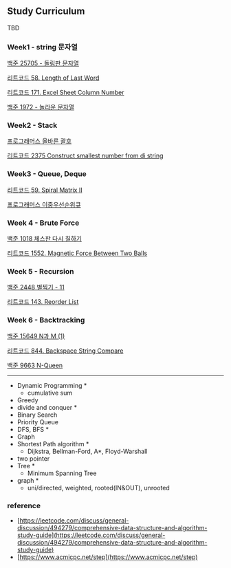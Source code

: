 


## Study Curriculum

TBD

### Week1 - string 문자열

  [백준 25705 - 돌림판 문자열](https://www.acmicpc.net/problem/25705)
  
  [리트코드 58. Length of Last Word](https://leetcode.com/problems/length-of-last-word/)

  [리트코드 171. Excel Sheet Column Number](https://leetcode.com/problems/excel-sheet-column-number/)

  [백준 1972 - 놀라운 문자열](https://www.acmicpc.net/problem/1972)

### Week2 - Stack

  [프로그래머스 올바른 괄호](https://school.programmers.co.kr/learn/courses/30/lessons/12909)

  [리트코드 2375 Construct smallest number from di string](https://leetcode.com/problems/construct-smallest-number-from-di-string/)

### Week3 - Queue, Deque
  
  [리트코드 59. Spiral Matrix II](https://leetcode.com/problems/spiral-matrix-ii/)
  
  [프로그래머스 이중우선순위큐](https://school.programmers.co.kr/learn/courses/30/lessons/42628)

### Week 4 - Brute Force
  
  [백준 1018 체스판 다시 칠하기](https://www.acmicpc.net/problem/1018)
  
  [리트코드 1552. Magnetic Force Between Two Balls](https://leetcode.com/problems/magnetic-force-between-two-balls/)

### Week 5 - Recursion

  [백준 2448 별찍기 - 11](https://www.acmicpc.net/problem/2448)
  
  [리트코드 143. Reorder List](https://leetcode.com/problems/reorder-list/)

### Week 6 - Backtracking

  [백준 15649 N과 M (1)](https://www.acmicpc.net/problem/15649)
  
  [리트코드 844. Backspace String Compare](https://leetcode.com/problems/backspace-string-compare/)

  [백준 9663 N-Queen](https://www.acmicpc.net/problem/9663) 
  
---

- Dynamic Programming *
    - cumulative sum
- Greedy
- divide and conquer *
- Binary Search
- Priority Queue
- DFS, BFS *
- Graph
- Shortest Path algorithm *
    - Dijkstra, Bellman-Ford, A*, Floyd-Warshall
- two pointer
- Tree *
    - Minimum Spanning Tree
- graph *
    - uni/directed, weighted, rooted(IN&OUT), unrooted
    

### reference
- [https://leetcode.com/discuss/general-discussion/494279/comprehensive-data-structure-and-algorithm-study-guide](https://leetcode.com/discuss/general-discussion/494279/comprehensive-data-structure-and-algorithm-study-guide)
- [https://www.acmicpc.net/step](https://www.acmicpc.net/step)
